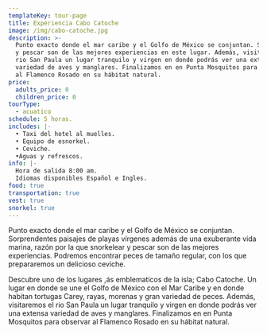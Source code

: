 ```yaml
---
templateKey: tour-page
title: Experiencia Cabo Catoche
image: /img/cabo-catoche.jpg
description: >-
  Punto exacto donde el mar caribe y el Golfo de México se conjuntan. Snorkelear
  y pescar son de las mejores experiencias en este lugar. Además, visitaremos el
  rio San Paula un lugar tranquilo y virgen en donde podrás ver una extensa
  variedad de aves y manglares. Finalizamos en en Punta Mosquitos para observar
  al Flamenco Rosado en su hábitat natural. 
price:
  adults_price: 0
  children_price: 0
tourType:
  - acuatico
schedule: 5 horas.
includes: |-
  • Taxi del hotel al muelles.
  • Equipo de esnorkel.
  • Ceviche.
  •Aguas y refrescos.
info: |-
  Hora de salida 8:00 am.
  Idiomas disponibles Español e Ingles.
food: true
transportation: true
vest: true
snorkel: true
---
```

Punto exacto donde el mar caribe y el Golfo de México se conjuntan. Sorprendentes paisajes de playas vírgenes además de una exuberante vida marina, razón por la que snorkelear y pescar son de las mejores experiencias. Podremos encontrar peces de tamaño regular, con los que prepararemos un delicioso ceviche.

Descubre uno de los lugares ,ás emblematicos de la isla; Cabo Catoche. Un lugar en donde se une el Golfo de México con el Mar Caribe y en donde habitan tortugas Carey, rayas, morenas y gran variedad de peces. Además, visitaremos el rio San Paula un lugar tranquilo y virgen en donde podrás ver una extensa variedad de aves y manglares. Finalizamos en en Punta Mosquitos para observar al Flamenco Rosado en su hábitat natural.